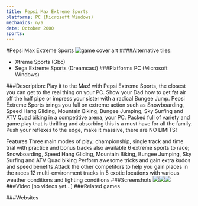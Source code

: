 ```yaml
---
title: Pepsi Max Extreme Sports
platforms: PC (Microsoft Windows)
mechanics: n/a
date: October 2000
sports: 
---
```

#Pepsi Max Extreme Sports
![game cover art](//images.igdb.com/igdb/image/upload/t_cover_big/co1h25.jpg "Logo Title Text 1")
####Alternative tiles:
* Xtreme Sports  (Gbc)
* Sega Extreme Sports (Dreamcast)
###Platforms
PC (Microsoft Windows)

###Description:
Play it to the Max! with Pepsi Extreme Sports, the closest you can get to the real thing on your PC. Show your Dad how to get fat air off the half pipe or impress your sister with a radical Bungee Jump. Pepsi Extreme Sports brings you full on extreme action such as Snowboarding, Speed Hang Gliding, Mountain Biking, Bungee Jumping, Sky Surfing and ATV Quad biking in a competitive arena, your PC. Packed full of variety and game play that is thrilling and absorbing this is a must have for all the family. Push your reflexes to the edge, make it massive, there are NO LIMITS! 
 
Features 
Three main modes of play; championship, single track and time trial with practice and bonus tracks also available 
6 extreme sports to race; Snowboarding, Speed Hang Gliding, Mountain Biking, Bungee Jumping, Sky Surfing and ATV Quad biking 
Perform awesome tricks and gain extra kudos and speed benefits 
Attack the other competitors to help you gain places in the races 
12 multi-environment tracks in 5 exotic locations with various weather conditions and lighting conditions
###Screenshots
<a target="_blank" href="//images.igdb.com/igdb/image/upload/t_cover_big/sc5hxk.jpg"><img src="//images.igdb.com/igdb/image/upload/t_thumb/sc5hxk.jpg"/></a><a target="_blank" href="//images.igdb.com/igdb/image/upload/t_cover_big/sc5hxj.jpg"><img src="//images.igdb.com/igdb/image/upload/t_thumb/sc5hxj.jpg"/></a><a target="_blank" href="//images.igdb.com/igdb/image/upload/t_cover_big/sc5hxi.jpg"><img src="//images.igdb.com/igdb/image/upload/t_thumb/sc5hxi.jpg"/></a>
###Video
[no videos yet...]
###Related games

###Websites

